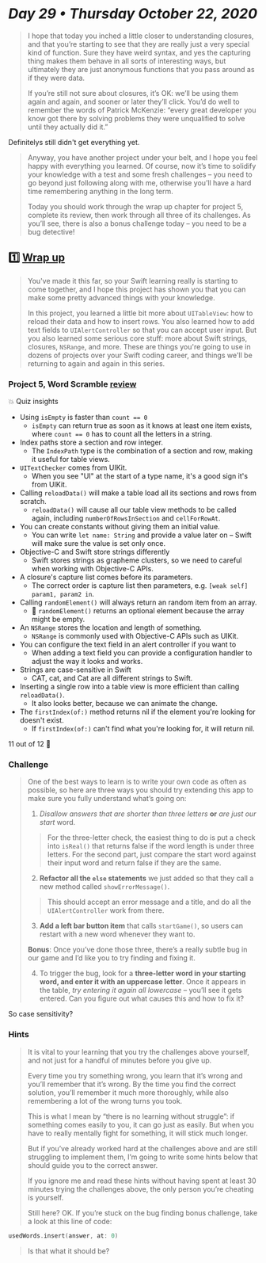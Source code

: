 # *Day 29 • Thursday October 22, 2020*

>I hope that today you inched a little closer to understanding closures, and that you’re starting to see that they are really just a very special kind of function. Sure they have weird syntax, and yes the capturing thing makes them behave in all sorts of interesting ways, but ultimately they are just anonymous functions that you pass around as if they were data.
>
>If you’re still not sure about closures, it’s OK: we’ll be using them again and again, and sooner or later they’ll click. You’d do well to remember the words of Patrick McKenzie: “every great developer you know got there by solving problems they were unqualified to solve until they actually did it.”

Definitelys still didn't get everything yet.

>Anyway, you have another project under your belt, and I hope you feel happy with everything you learned. Of course, now it’s time to solidify your knowledge with a test and some fresh challenges – you need to go beyond just following along with me, otherwise you’ll have a hard time remembering anything in the long term.
>
>Today you should work through the wrap up chapter for project 5, complete its review, then work through all three of its challenges. As you’ll see, there is also a bonus challenge today – you need to be a bug detective!

## :one:  [Wrap up](https://www.hackingwithswift.com/read/5/7/wrap-up) 

>You've made it this far, so your Swift learning really is starting to come together, and I hope this project has shown you that you can make some pretty advanced things with your knowledge.
>
>In this project, you learned a little bit more about `UITableView`: how to reload their data and how to insert rows. You also learned how to add text fields to `UIAlertController` so that you can accept user input. But you also learned some serious core stuff: more about Swift strings, closures, `NSRange`, and more. These are things you're going to use in dozens of projects over your Swift coding career, and things we'll be returning to again and again in this series.

### Project 5, Word Scramble [review](https://www.hackingwithswift.com/review/hws/project-5-word-scramble)

:boom: Quiz insights

* Using `isEmpty` is faster than `count == 0`
  * `isEmpty` can return true as soon as it knows at least one item exists, where `count == 0` has to count all the letters in a string.
* Index paths store a section and row integer.
  * The `IndexPath` type is the combination of a section and row, making it useful for table views.
* `UITextChecker` comes from UIKit.
  * When you see "UI" at the start of a type name, it's a good sign it's from UIKit.
* Calling `reloadData()` will make a table load all its sections and rows from scratch.
  * `reloadData()` will cause all our table view methods to be called again, including `numberOfRowsInSection` and `cellForRowAt`.
* You can create constants without giving them an initial value.
  * You can write `let name: String` and provide a value later on – Swift will make sure the value is set only once.
* Objective-C and Swift store strings differently
  * Swift stores strings as grapheme clusters, so we need to careful when working with Objective-C APIs.
* A closure's capture list comes before its parameters.
  * The correct order is capture list then parameters, e.g. `[weak self] param1, param2 in`.
* Calling `randomElement()` will always return an random item from an array.
  * :red_circle: `randomElement()` returns an optional element because the array might be empty.
* An `NSRange` stores the location and length of something.
  * `NSRange` is commonly used with Objective-C APIs such as UIKit.
* You can configure the text field in an alert controller if you want to
  * When adding a text field you can provide a configuration handler to adjust the way it looks and works.
* Strings are case-sensitive in Swift
  * CAT, cat, and Cat are all different strings to Swift.
* Inserting a single row into a table view is more efficient than calling `reloadData()`.
  * It also looks better, because we can animate the change.
* The `firstIndex(of:)` method returns nil if the element you're looking for doesn't exist.
  * If `firstIndex(of:)` can't find what you're looking for, it will return nil.

11 out of 12 :tada:

### Challenge

>One of the best ways to learn is to write your own code as often as possible, so here are three ways you should try extending this app to make sure you fully understand what’s going on:
>
>
> 1) _Disallow answers that are shorter than three letters_ **or** _are just our start_ word. 
>> For the three-letter check, the easiest thing to do is put a check into `isReal()` that returns false if the word length is under three letters. For the second part, just compare the start word against their input word and return false if they are the same.
>
> 2) **Refactor all the `else` statements** we just added so that they call a new method called `showErrorMessage()`. 
> >This should accept an error message and a title, and do all the `UIAlertController` work from there.
>
> 3) **Add a left bar button item** that calls `startGame()`, so users can restart with a new word whenever they want to.
>
>**Bonus**: Once you’ve done those three, there’s a really subtle bug in our game and I’d like you to try finding and fixing it.
>
>4) To trigger the bug, look for a **three-letter word in your starting word, and enter it with an uppercase letter**. Once it appears in the table, _try entering it again all lowercase_ – you’ll see it gets entered. Can you figure out what causes this and how to fix it?

So case sensitivity?

### Hints

>It is vital to your learning that you try the challenges above yourself, and not just for a handful of minutes before you give up.
>
>Every time you try something wrong, you learn that it’s wrong and you’ll remember that it’s wrong. By the time you find the correct solution, you’ll remember it much more thoroughly, while also remembering a lot of the wrong turns you took.
>
>This is what I mean by “there is no learning without struggle”: if something comes easily to you, it can go just as easily. But when you have to really mentally fight for something, it will stick much longer.
>
>But if you’ve already worked hard at the challenges above and are still struggling to implement them, I’m going to write some hints below that should guide you to the correct answer.
>
>If you ignore me and read these hints without having spent at least 30 minutes trying the challenges above, the only person you’re cheating is yourself.
>
>Still here? OK. If you’re stuck on the bug finding bonus challenge, take a look at this line of code:

```swift
usedWords.insert(answer, at: 0)
```

>Is that what it should be?


